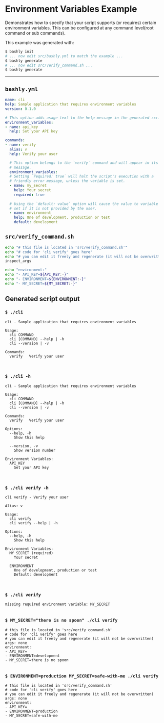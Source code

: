 # Environment Variables Example

Demonstrates how to specify that your script supports (or requires) certain
environment variables. This can be configured at any command level(root command
or sub commands).

This example was generated with:

```bash
$ bashly init
# ... now edit src/bashly.yml to match the example ...
$ bashly generate
# ... now edit src/verify_command.sh ...
$ bashly generate
```

<!-- include: src/verify_command.sh -->

-----

## `bashly.yml`

```yaml
name: cli
help: Sample application that requires environment variables
version: 0.1.0

# This option adds usage text to the help message in the generated script.
environment_variables:
- name: api_key
  help: Set your API key

commands:
- name: verify
  alias: v
  help: Verify your user

  # This option belongs to the `verify` command and will appear in its help
  # message.
  environment_variables:
  # Setting `required: true` will halt the script's execution with a
  # friendly error message, unless the variable is set.
  - name: my_secret
    help: Your secret
    required: true
  
  # Using the `default: value` option will cause the value to variable to be 
  # set if it is not provided by the user.
  - name: environment
    help: One of development, production or test
    default: development
```

## `src/verify_command.sh`

```bash
echo "# this file is located in 'src/verify_command.sh'"
echo "# code for 'cli verify' goes here"
echo "# you can edit it freely and regenerate (it will not be overwritten)"
inspect_args

echo "environment:"
echo "- API_KEY=${API_KEY:-}"
echo "- ENVIRONMENT=${ENVIRONMENT:-}"
echo "- MY_SECRET=${MY_SECRET:-}"

```


## Generated script output

### `$ ./cli`

```shell
cli - Sample application that requires environment variables

Usage:
  cli COMMAND
  cli [COMMAND] --help | -h
  cli --version | -v

Commands:
  verify   Verify your user



```

### `$ ./cli -h`

```shell
cli - Sample application that requires environment variables

Usage:
  cli COMMAND
  cli [COMMAND] --help | -h
  cli --version | -v

Commands:
  verify   Verify your user

Options:
  --help, -h
    Show this help

  --version, -v
    Show version number

Environment Variables:
  API_KEY
    Set your API key



```

### `$ ./cli verify -h`

```shell
cli verify - Verify your user

Alias: v

Usage:
  cli verify
  cli verify --help | -h

Options:
  --help, -h
    Show this help

Environment Variables:
  MY_SECRET (required)
    Your secret

  ENVIRONMENT
    One of development, production or test
    Default: development



```

### `$ ./cli verify`

```shell
missing required environment variable: MY_SECRET


```

### `$ MY_SECRET="there is no spoon" ./cli verify`

```shell
# this file is located in 'src/verify_command.sh'
# code for 'cli verify' goes here
# you can edit it freely and regenerate (it will not be overwritten)
args: none
environment:
- API_KEY=
- ENVIRONMENT=development
- MY_SECRET=there is no spoon


```

### `$ ENVIRONMENT=production MY_SECRET=safe-with-me ./cli verify`

```shell
# this file is located in 'src/verify_command.sh'
# code for 'cli verify' goes here
# you can edit it freely and regenerate (it will not be overwritten)
args: none
environment:
- API_KEY=
- ENVIRONMENT=production
- MY_SECRET=safe-with-me


```



